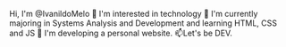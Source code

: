 Hi, I'm @IvanildoMelo
👀 I'm interested in technology
🌱 I'm currently majoring in Systems Analysis and Development and learning HTML, CSS and JS
💞️ I'm developing a personal website.
📫Let's be DEV.
<!---
IvanildoMello/IvanildoMello is a ✨ special ✨ repository because its `README.md` (this file) appears on your GitHub profile.
You can click the Preview link to take a look at your changes.
--->
